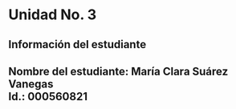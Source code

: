 # Unidad No. 3
## Información del estudiante  
**Nombre del estudiante:** María Clara Suárez Vanegas   
**Id.:** 000560821
---

